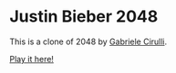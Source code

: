 # Justin Bieber 2048

This is a clone of 2048 by [Gabriele Cirulli](gabrielecirulli.github.io/2048/).

[Play it here!](http://tabrischen.github.io/2048/)
